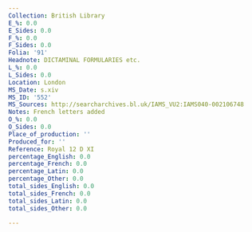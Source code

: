 ```yaml
---
Collection: British Library
E_%: 0.0
E_Sides: 0.0
F_%: 0.0
F_Sides: 0.0
Folia: '91'
Headnote: DICTAMINAL FORMULARIES etc.
L_%: 0.0
L_Sides: 0.0
Location: London
MS_Date: s.xiv
MS_ID: '552'
MS_Sources: http://searcharchives.bl.uk/IAMS_VU2:IAMS040-002106748
Notes: French letters added
O_%: 0.0
O_Sides: 0.0
Place_of_production: ''
Produced_for: ''
Reference: Royal 12 D XI
percentage_English: 0.0
percentage_French: 0.0
percentage_Latin: 0.0
percentage_Other: 0.0
total_sides_English: 0.0
total_sides_French: 0.0
total_sides_Latin: 0.0
total_sides_Other: 0.0

---
```

